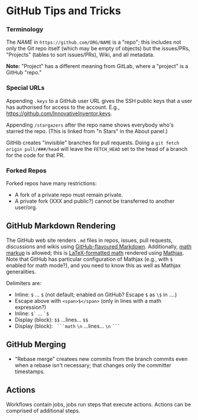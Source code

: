 GitHub Tips and Tricks
======================

### Terminology

The _NAME_ in `https://github.com/ORG/NAME` is a "repo"; this includes not
only the Git repo itself (which may be empty of objects) but the
issues/PRs, "Projects" (tables to sort issues/PRs), Wiki, and all metadata.

__Note:__ "Project" has a different meaning from GitLab, where a "project"
is a GitHub "repo."

### Special URLs

Appending `.keys` to a GitHub user URL gives the SSH public keys
that a user has authorised for access to the account. E.g.,
<https://github.com/InnovativeInventor.keys>.

Appending `/stargazers` after the repo name shows everybody who's starred
the repo. (This is linked from "n Stars" in the About panel.)

GitHib creates "invisible" branches for pull requests. Doing a
`git fetch origin pull/###/head` will leave the `FETCH_HEAD` set
to the head of a branch for the code for that PR.

### Forked Repos

Forked repos have many restrictions:
- A fork of a private repo must remain private.
- A private fork (XXX and public?) cannot be transferred to another
  user/org.


GitHub Markdown Rendering
-------------------------

The GitHub web site renders `.md` files in repos, issues, pull requests,
discussions and wikis using [GitHub-flavoured Markdown][gfm]. Additionally,
[math markup][gfmath] is allowed; this is [LaTeX-formatted math][latex]
rendered using [Mathjax]. Note that GitHub has particular configuration of
Mathjax (e.g., with `$` enabled for math mode?), and you need to know this
as well as Mathjax generalities.

Delimiters are:
- Inline: `$` … `$` (not default; enabled on GitHub? Escape `$` as `\$` in ….)
- Escape above with `<span>$</span>` (only in lines with a math expression?)
- Inline: `` $` `` … `` `$ ``
- Display (block): `$$` …lines… `$$`
- Display (block): ` ```math` `\n` …lines…  `\n` ` ``` `


GitHub Merging
--------------

- "Rebase merge" createes new commits from the branch commits even when a
  rebase isn't necessary; that changes only the committer timestamps.


Actions
-------

Workflows contain jobs, jobs run steps that execute actions. Actions can be
comprised of additional steps.



<!-------------------------------------------------------------------->
[Mathjax]: https://docs.mathjax.org/en/latest/input/tex/
[gfm]: https://github.github.com/gfm/
[gfmath]: https://docs.github.com/en/get-started/writing-on-github/working-with-advanced-formatting/writing-mathematical-expressions
[latex]: http://en.wikibooks.org/wiki/LaTeX/Mathematics
